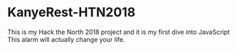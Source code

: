 # KanyeRest-HTN2018

This is my Hack the North 2018 project and it is my first dive into JavaScript
This alarm will actually change your life.
